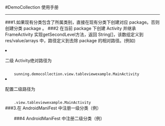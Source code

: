 #DemoCollection 使用手册
***
###1.如果现有分类包含了所属类别，直接在现有分类下创建对应 package。否则创建分类 package 。
###2 在当前 package 下创建 Activity 并继承 FrameActivity 实现getSecondLevel方法，返回 String[]，该数组定义到 res/value/arrays 中，路径定义到去除 package 的相对路径。(例如)
<li><p>二级 Activity绝对路径为</p></li>
<code>
	sunning.democollection.view.tableviewexample.MainActivity
</code>
<li><p>配置二级路径为</p></li>
<code>
	.view.tableviewexample.MainActivity
</code>
###3.在 AndroidManiFest 中注册一级分类（例）
	<code>
        <!--
        <activity
            android:name=".font.FontActivity" //类名
            android:label="@string/font">//列表中显示的 label
            <intent-filter>//intent的 filter
                <action android:name="android.intent.action.MAIN" />
                <category android:name="com.demo.example" />
            </intent-filter>
        </activity>
        --!>
	</code>
###4 AndroidManiFest 中注册二级分类（例）
	<code>
        <!--
        <activity
            android:label="SortableTableView可以排序和定制的TableView"//显示到 ListView中的名字
            android:name=".view.tableviewexample.MainActivity">//Activity 路径
            <category android:name="com.demo.view"/>//配置category
        </activity>      
          --!>
	</code>